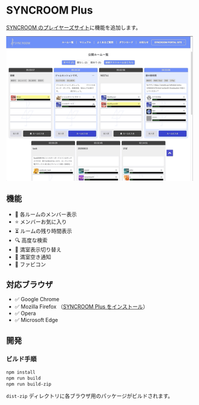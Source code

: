 # SYNCROOM Plus

[SYNCROOM のプレイヤーズサイト](https://syncroom.yamaha.com/play/)に機能を追加します。

![SYNCROOM-Plus](/docs/screenshot.gif)

## 機能

- 👤 各ルームのメンバー表示
- ⭐ メンバーお気に入り
- ⏳ ルームの残り時間表示
- 🔍 高度な検索
- 🚫 満室表示切り替え
- 🔔 満室空き通知
- 🍎 ファビコン

## 対応ブラウザ

- ✅ Google Chrome
- ✅ Mozilla Firefox （[SYNCROOM Plus をインストール](https://addons.mozilla.org/ja/firefox/addon/syncroom-plus/)）
- ✅ Opera
- ✅ Microsoft Edge

## 開発

### ビルド手順

```
npm install
npm run build
npm run build-zip
```

`dist-zip` ディレクトリに各ブラウザ用のパッケージがビルドされます。
